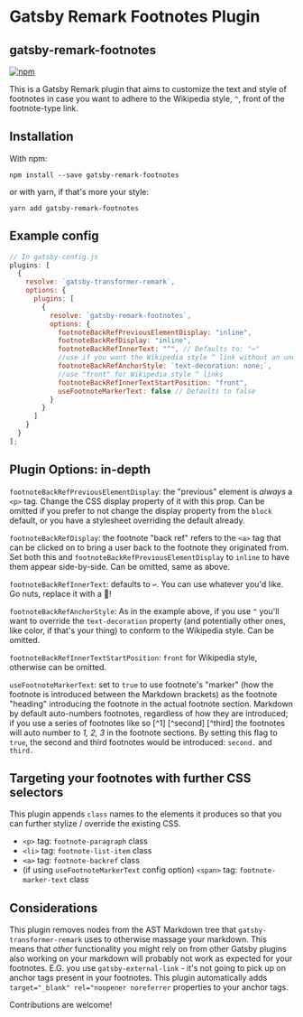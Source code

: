 # Gatsby Remark Footnotes Plugin

## gatsby-remark-footnotes

[![npm](https://img.shields.io/npm/v/gatsby-remark-footnotes/latest.svg?style=flat-square)](https://www.npmjs.com/package/gatsby-remark-footnotes)

This is a Gatsby Remark plugin that aims to customize the text and style of footnotes in case you want to adhere to the Wikipedia style, `^`, front of the footnote-type link.

## Installation

With npm:

`npm install --save gatsby-remark-footnotes`

or with yarn, if that's more your style:

`yarn add gatsby-remark-footnotes`

## Example config

```javascript
// In gatsby-config.js
plugins: [
  {
    resolve: `gatsby-transformer-remark`,
    options: {
      plugins: [
        {
          resolve: `gatsby-remark-footnotes`,
          options: {
            footnoteBackRefPreviousElementDisplay: "inline",
            footnoteBackRefDisplay: "inline",
            footnoteBackRefInnerText: "^", // Defaults to: "↩"
            //use if you want the Wikipedia style ^ link without an underline beneath it
            footnoteBackRefAnchorStyle: `text-decoration: none;`,
            //use "front" for Wikipedia style ^ links
            footnoteBackRefInnerTextStartPosition: "front",
            useFootnoteMarkerText: false // Defaults to false
          }
        }
      ]
    }
  }
];
```

## Plugin Options: in-depth

`footnoteBackRefPreviousElementDisplay`: the "previous" element is _always_ a `<p>` tag. Change the CSS display property of it with this prop. Can be omitted if you prefer to not change the display property from the `block` default, or you have a stylesheet overriding the default already.

`footnoteBackRefDisplay`: the footnote "back ref" refers to the `<a>` tag that can be clicked on to bring a user back to the footnote they originated from. Set both this and `footnoteBackRefPreviousElementDisplay` to `inline` to have them appear side-by-side. Can be omitted, same as above.

`footnoteBackRefInnerText`: defaults to `↩`. You can use whatever you'd like. Go nuts, replace it with a 👋!

`footnoteBackRefAnchorStyle`: As in the example above, if you use `^` you'll want to override the `text-decoration` property (and potentially other ones, like color, if that's your thing) to conform to the Wikipedia style. Can be omitted.

`footnoteBackRefInnerTextStartPosition`: `front` for Wikipedia style, otherwise can be omitted.

`useFootnoteMarkerText`: set to `true` to use footnote's "marker" (how the footnote is introduced between the Markdown brackets) as the footnote "heading" introducing the footnote in the actual footnote section. Markdown by default auto-numbers footnotes, regardless of how they are introduced; if you use a series of footnotes like so [^1] [^second] [^third] the footnotes will auto number to _1, 2, 3_ in the footnote sections. By setting this flag to `true`, the second and third footnotes would be introduced: `second.` and `third.`

## Targeting your footnotes with further CSS selectors

This plugin appends `class` names to the elements it produces so that you can further stylize / override the existing CSS.

- `<p>` tag: `footnote-paragraph` class
- `<li>` tag: `footnote-list-item` class
- `<a>` tag: `footnote-backref` class
- (if using `useFootnoteMarkerText` config option) `<span>` tag: `footnote-marker-text` class

## Considerations

This plugin removes nodes from the AST Markdown tree that `gatsby-transformer-remark` uses to otherwise massage your markdown.
This means that _other_ functionality you might rely on from other Gatsby plugins also working on your markdown will probably not work as expected for your footnotes. E.G. you use `gatsby-external-link` - it's not going to pick up on anchor tags present in your footnotes. This plugin automatically adds `target="_blank" rel="noopener noreferrer` properties to your anchor tags.

Contributions are welcome!
